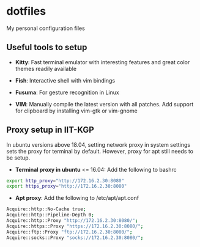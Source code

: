 # dotfiles
My personal configuration files

## Useful tools to setup

- __Kitty__: Fast terminal emulator with interesting features and great color themes readily available

- __Fish__: Interactive shell with vim bindings

- __Fusuma__: For gesture recognition in Linux

- __VIM__: Manually compile the latest version with all patches. Add support for clipboard by installing vim-gtk or vim-gnome

## Proxy setup in IIT-KGP

In ubuntu versions above 18.04, setting network proxy in system settings sets the proxy for terminal by default. However, proxy for apt still needs to be setup.

- __Terminal proxy in ubuntu__ <= 16.04: Add the following to bashrc

```sh
export http_proxy="http://172.16.2.30:8080"
export https_proxy="http://172.16.2.30:8080"
```

- __Apt proxy__: Add the following to /etc/apt/apt.conf

```sh
Acquire::http::No-Cache true;
Acquire::http::Pipeline-Depth 0;
Acquire::http::Proxy "http://172.16.2.30:8080/";
Acquire::https::Proxy "https://172.16.2.30:8080/";
Acquire::ftp::Proxy "ftp://172.16.2.30:8080/";
Acquire::socks::Proxy "socks://172.16.2.30:8080/";
```
